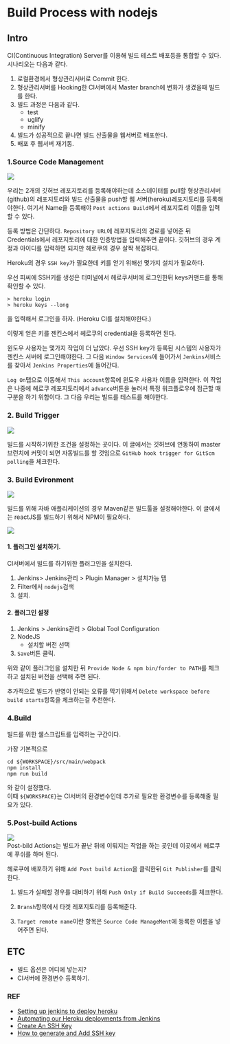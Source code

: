 # Build Process with nodejs


## Intro
CI(Continuous Integration) Server를 이용해 
빌드 테스트 배포등을 통합할 수 있다.  
시나리오는 다음과 같다.

1. 로컬환경에서 형상관리서버로 Commit 한다.
2. 형상관리서버를 Hooking한 CI서버에서 Master branch에 변화가 생겼을때 빌드를 한다.
3. 빌드 과정은 다음과 같다.
	- test
	- uglify
	- minify
4. 빌드가 성공적으로 끝나면 빌드 산출물을 웹서버로 배포한다.
5. 배포 후 웹서버 재기동.



### 1.Source Code Management

![](/resource/img/jenkins/Jenkins_SourceCodeManagement2.png)  


우리는 2개의 깃허브 레포지토리를 등록해야하는데 
소스데이터를 pull할 형상관리서버(github)의 레포지토리와 빌드 산출물을 push할 웹 서버(heroku)레포지토리를 등록해야한다. 
여기서 Name을 등록해야 `Post actions Build`에서 레포지토리 이름을 입력할 수 있다.

등록 방법은 간단하다.
`Repository URL`에 레포지토리의 경로를 넣어준 뒤 
Credentials에서 레포지토리에 대한 인증방법을 입력해주면 끝이다.
깃허브의 경우 계정과 아이디를 입력하면 되지만 헤로쿠의 경우 살짝 복잡하다.  

Heroku의 경우 `SSH key`가 필요한데 키를 얻기 위해선 몇가지 설치가 필요하다. 

우선 피씨에 SSH키를 생성은 터미널에서 헤로쿠서버에 로그인한뒤 keys커맨드를 통해 확인할 수 있다.
```
> heroku login
> heroku keys --long
```
을 입력해서 로그인을 하자. (Heroku CI를 설치해야한다.)

이렇게 얻은 키를 젠킨스에서 헤로쿠의 credential을 등록하면 된다.

윈도우 사용자는 몇가지 작업이 더 남았다. 우선 SSH key가 등록된 시스템의 사용자가 젠킨스 서버에 로그인해야한다.
그 다음 `Window Services`에 들어가서 `Jenkins`서비스를 찾아서 `Jenkins Properties`에 들어간다.

`Log On`탭으로 이동해서 
`This account`항목에 윈도우 사용자 이름을 입력한다.
이 작업은 나중에 헤로쿠 레포지토리에서 `advance`버튼을 눌러서 특정 워크플로우에 접근할 때 구분을 하기 위함이다. 
그 다음 우리는 빌드를 테스트를 해야한다. 


### 2. Build Trigger

![](/resource/img/jenkins/jenkins_buildTrigger.png)

빌드를 시작하기위한 조건을 설정하는 곳이다. 이 글에서는 깃허브에 연동하여 master브런치에 커밋이 되면 자동빌드를 할 것임으로 `GitHub hook trigger for GitScm polling`을 체크한다.


### 3. Build Evironment

![](/resource/img/jenkins/Jenkins_BuildEnvironment.png)  

빌드를 위해 자바 애플리케이션의 경우 Maven같은 빌드툴을 설정해야한다. 이 글에서는 reactJS를 빌드하기 위해서 NPM이 필요하다.


![](/resource/img/jenkins/Jenkins_manager.png)  

#### 1. 플러그인 설치하기.
CI서버에서 빌드를 하기위한 플러그인을 설치한다.  

1. Jenkins> Jenkins관리 > Plugin Manager > 설치가능 탭
2. Filter에서 `nodejs`검색
3. 설치.

#### 2. 플러그인 설정
1. Jenkins > Jenkins관리 > Global Tool Configuration
2. NodeJS
	- 설치할 버전 선택
3. `Save`버튼 클릭.


위와 같이 플러그인을 설치한 뒤 `Provide Node & npm bin/forder to PATH`를 체크하고 설치된 버전을 선택해 주면 된다.   

추가적으로 빌드가 반영이 안되는 오류를 막기위해서 
`Delete workspace before build starts`항목을 체크하는걸 추천한다.



### 4.Build
빌드를 위한 쉘스크립트를 입력하는 구간이다.

가장 기본적으로   
```shell
cd ${WORKSPACE}/src/main/webpack
npm install
npm run build
```
와 같이 설정했다.  
이때  `${WORKSPACE}`는 CI서버의 환경변수인데 추가로 필요한 환경변수를 등록해줄 필요가 있다.



### 5.Post-build Actions

![](/resource/img/jenkins/Jenkins_postActionBuild.png)  
Post-bild Actions는 빌드가 끝난 뒤에 이뤄지는 작업을 하는 곳인데 이곳에서 헤로쿠에 푸쉬를 하며 된다.

헤로쿠에 배포하기 위해 `Add Post build Action`을 클릭한뒤 `Git Publisher`를 클릭한다.

1. 빌드가 실패할 경우를 대비하기 위해 `Push Only if Build Succeeds`를 체크한다. 

2. `Bransh`항목에서 타겟 레포지토리를 등록해준다.
3. `Target remote name`이란 항목은 `Source Code ManageMent`에 등록한 이름을 넣어주면 된다.





## ETC

- 빌드 옵션은 어디에 넣는지?
- CI서버에 환경변수 등록하기.



### REF
- [Setting up jenkins to deploy heroku](https://lankydan.dev/2017/06/11/setting-up-jenkins-to-deploy-to-heroku)
- [Automating our Heroku deployments from Jenkins](https://www.paulfurley.com/automating-heroku-deployments-from-jenkins/)
- [Create An SSH Key](https://installfest.railsbridge.org/installfest/create_an_ssh_key#generate-key)
- [How to generate and Add SSH key](https://devcenter.heroku.com/articles/keys#adding-keys-to-heroku)


